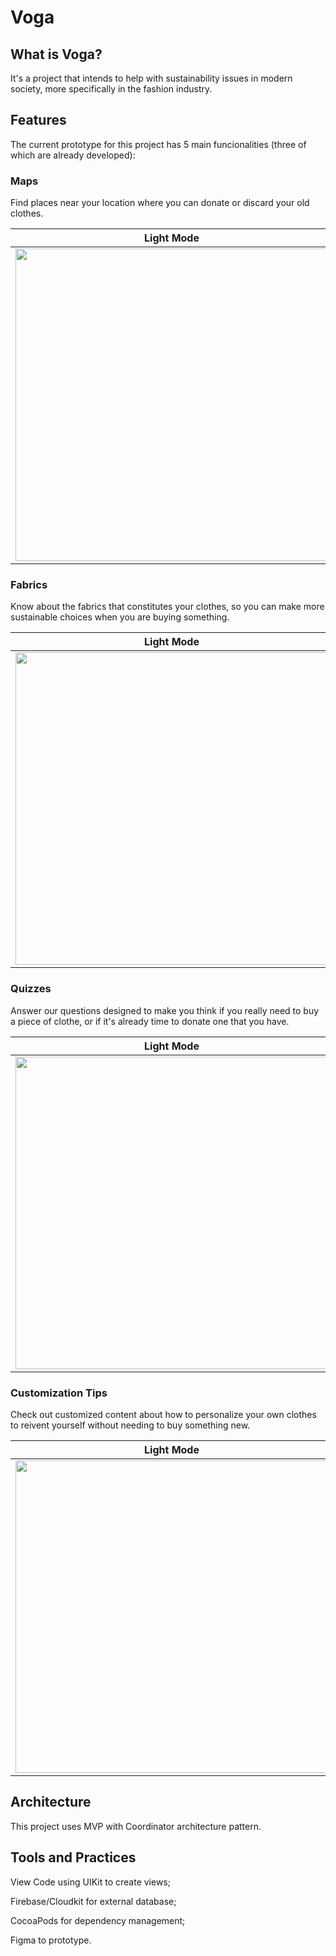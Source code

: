 # Voga

## What is Voga?

It's a project that intends to help with sustainability issues in modern society, more specifically in the fashion industry.

## Features

The current prototype for this project has 5 main funcionalities (three of which are already developed):

### Maps

Find places near your location where you can donate or discard your old clothes.

| Light Mode  |  Dark Mode  |
| ------------------- | ------------------- |
|  <img src="https://user-images.githubusercontent.com/45802286/135779035-11447620-3d41-40dc-9703-050c254618d4.png" width="500"> | <img src="https://user-images.githubusercontent.com/45802286/135779315-ee242e2f-dbe0-4a60-a009-a2a6a2015c01.png" width="350"> |

### Fabrics

Know about the fabrics that constitutes your clothes, so you can make more sustainable choices when you are buying something.

| Light Mode  |  Dark Mode  |
| ------------------- | ------------------- |
|  <img src="https://user-images.githubusercontent.com/45802286/135779364-afd12dff-6cad-43f0-a880-6ee13608d512.png" width="500"> | <img src="https://user-images.githubusercontent.com/45802286/135779401-7f5dd2a8-f067-40ea-8d77-16abb381d87c.png" width="500"> |

### Quizzes

Answer our questions designed to make you think if you really need to buy a piece of clothe, or if it's already time to donate one that you have.

| Light Mode  |  Dark Mode  |
| ------------------- | ------------------- |
|  <img src="https://user-images.githubusercontent.com/45802286/135779516-336441f1-366f-47b3-9e18-48d8f840dd4c.png" width="500"> | <img src="https://user-images.githubusercontent.com/45802286/135779497-9613d615-4e0d-4043-b30f-5306556d71aa.png" width="500"> |

### Customization Tips

Check out customized content about how to personalize your own clothes to reivent yourself without needing to buy something new.

| Light Mode  |  Dark Mode  |
| ------------------- | ------------------- |
|  <img src="https://user-images.githubusercontent.com/45802286/135779582-7725f612-71ef-412c-9faf-5b8d4cc096c5.png" width="500"> | <img src="https://user-images.githubusercontent.com/45802286/135779642-5538d5e7-0766-4112-84d6-4918801542a4.png" width="500"> |

## Architecture

This project uses MVP with Coordinator architecture pattern.

## Tools and Practices

View Code using UIKit to create views;

Firebase/Cloudkit for external database;

CocoaPods for dependency management;

Figma to prototype.
